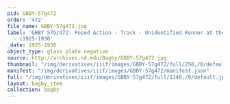 ```yaml
---
pid: GBBY-57g472
order: '472'
file_name: GBBY-57g472.jpg
label: 'GBBY 57G/472: Posed Action - Track - Unidentified Runner at the Starting Line
  - c1925-1930'
_date: 1925-1930
object_type: glass plate negative
source: http://archives.nd.edu/Bagby/GBBY-57g472.jpg
thumbnail: "/img/derivatives/iiif/images/GBBY-57g472/full/250,/0/default.jpg"
manifest: "/img/derivatives/iiif/images/GBBY-57g472/manifest.json"
full: "/img/derivatives/iiif/images/GBBY-57g472/full/1140,/0/default.jpg"
layout: bagby_item
collection: bagby
---
```

